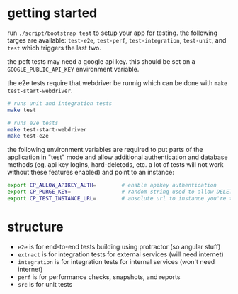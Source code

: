 # getting started

run `./script/bootstrap test` to setup your app for testing. the following
targes are available: `test-e2e`, `test-perf`, `test-integration`, `test-unit`,
and `test` which triggers the last two.

the peft tests may need a google api key. this should be set on a
`GOOGLE_PUBLIC_API_KEY` environment variable.

the e2e tests require that webdriver be runnig which can be done with `make
test-start-webdriver`.

```bash
# runs unit and integration tests
make test
```

```bash
# runs e2e tests
make test-start-webdriver
make test-e2e
```

the following environment variables are required to put parts of the
application in "test" mode and allow additional authentication and database
methods (eg. api key logins, hard-deleteds, etc. a lot of tests will not work
without these features enabled) and point to an instance:

```bash
export CP_ALLOW_APIKEY_AUTH=        # enable apikey authentication
export CP_PURGE_KEY=                # random string used to allow DELETE
export CP_TEST_INSTANCE_URL=        # absolute url to instance you're testing
```

# structure

- `e2e` is for end-to-end tests building using protractor (so angular stuff)
- `extract` is for integration tests for external services (will need internet)
- `integration` is for integration tests for internal services (won't need internet)
- `perf` is for performance checks, snapshots, and reports
- `src` is for unit tests
